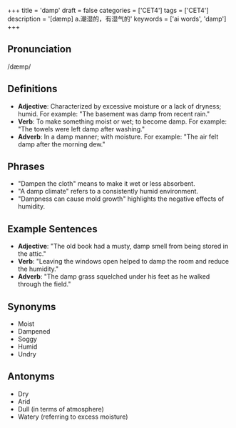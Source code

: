+++
title = 'damp'
draft = false
categories = ['CET4']
tags = ['CET4']
description = '[dæmp] a.潮湿的，有湿气的'
keywords = ['ai words', 'damp']
+++

## Pronunciation
/dæmp/

## Definitions
- **Adjective**: Characterized by excessive moisture or a lack of dryness; humid. For example: "The basement was damp from recent rain."
- **Verb**: To make something moist or wet; to become damp. For example: "The towels were left damp after washing."
- **Adverb**: In a damp manner; with moisture. For example: "The air felt damp after the morning dew."

## Phrases
- "Dampen the cloth" means to make it wet or less absorbent.
- "A damp climate" refers to a consistently humid environment.
- "Dampness can cause mold growth" highlights the negative effects of humidity.

## Example Sentences
- **Adjective**: "The old book had a musty, damp smell from being stored in the attic."
- **Verb**: "Leaving the windows open helped to damp the room and reduce the humidity."
- **Adverb**: "The damp grass squelched under his feet as he walked through the field."

## Synonyms
- Moist
- Dampened
- Soggy
- Humid
- Undry

## Antonyms
- Dry
- Arid
- Dull (in terms of atmosphere)
- Watery (referring to excess moisture)
